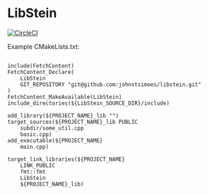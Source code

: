 # LibStein

[![CircleCI](https://circleci.com/gh/johnstsimoes/libstein.svg?style=shield&circle-token=cbaed39aa3833480914921853063e56e85cf172a)](<LINK>)

Example CMakeLists.txt:

```

include(FetchContent)
FetchContent_Declare(
    LibStein 
    GIT_REPOSITORY "git@github.com:johnstsimoes/libstein.git"
)
FetchContent_MakeAvailable(LibStein)
include_directories(${LibStein_SOURCE_DIR}/include)

add_library(${PROJECT_NAME}_lib "")
target_sources(${PROJECT_NAME}_lib PUBLIC
    subdir/some_util.cpp
    basic.cpp)
add_executable(${PROJECT_NAME}
    main.cpp)

target_link_libraries(${PROJECT_NAME}
    LINK_PUBLIC 
    fmt::fmt
    LibStein 
    ${PROJECT_NAME}_lib)
```
